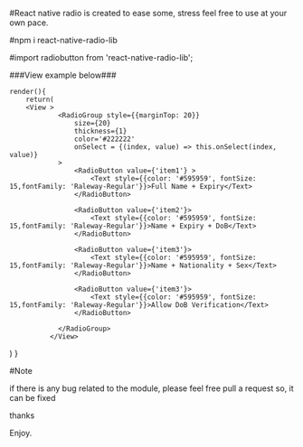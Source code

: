 #React native radio is created to ease some, stress feel free to use at your own pace.

#npm i react-native-radio-lib

#import radiobutton from 'react-native-radio-lib';

###View example below###

	render(){
		return(
		<View >
                <RadioGroup style={{marginTop: 20}}
                    size={20}
                    thickness={1}
                    color='#222222'
                    onSelect = {(index, value) => this.onSelect(index, value)}
                >
                    <RadioButton value={'item1'} >
                        <Text style={{color: '#595959', fontSize: 15,fontFamily: 'Raleway-Regular'}}>Full Name + Expiry</Text>
                    </RadioButton>

                    <RadioButton value={'item2'}>
                        <Text style={{color: '#595959', fontSize: 15,fontFamily: 'Raleway-Regular'}}>Name + Expiry + DoB</Text>
                    </RadioButton>

                    <RadioButton value={'item3'}>
                        <Text style={{color: '#595959', fontSize: 15,fontFamily: 'Raleway-Regular'}}>Name + Nationality + Sex</Text>
                    </RadioButton>

                    <RadioButton value={'item3'}>
                        <Text style={{color: '#595959', fontSize: 15,fontFamily: 'Raleway-Regular'}}>Allow DoB Verification</Text>
                    </RadioButton>

                </RadioGroup>
              </View>
)
}

#Note

if there is any bug related to the module, please feel free pull a request so, it can be fixed

thanks 

Enjoy.
